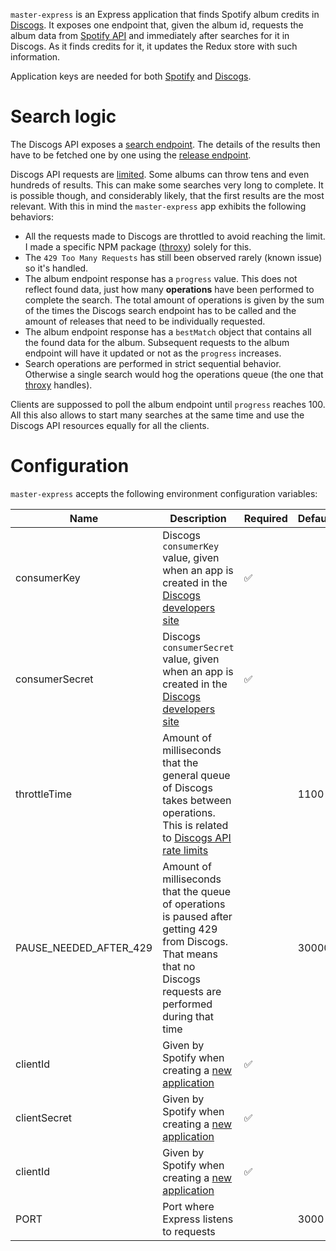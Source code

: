 `master-express` is an Express application that finds Spotify album credits in [Discogs](1). It exposes one endpoint that, given the album id, requests the album data from [Spotify API](2) and immediately after searches for it in Discogs. As it finds credits for it, it updates the Redux store with such information.

Application keys are needed for both [Spotify](2) and [Discogs](3).

# Search logic

The Discogs API exposes a [search endpoint](4). The details of the results then have to be fetched one by one using the [release endpoint](5).

Discogs API requests are [limited](6). Some albums can throw tens and even hundreds of results. This can make some searches very long to complete. It is possible though, and considerably likely, that the first results are the most relevant. With this in mind the `master-express` app exhibits the following behaviors:

- All the requests made to Discogs are throttled to avoid reaching the limit. I made a specific NPM package ([throxy](7)) solely for this.
- The `429 Too Many Requests` has still been observed rarely (known issue) so it's handled.
- The album endpoint response has a `progress` value. This does not reflect found data, just how many __operations__ have been performed to complete the search. The total amount of operations is given by the sum of the times the Discogs search endpoint has to be called and the amount of releases that need to be individually requested.
- The album endpoint response has a `bestMatch` object that contains all the found data for the album. Subsequent requests to the album endpoint will have it updated or not as the `progress` increases.
- Search operations are performed in strict sequential behavior. Otherwise a single search would hog the operations queue (the one that [throxy](7) handles).

Clients are suppossed to poll the album endpoint until `progress` reaches 100. All this also allows to start many searches at the same time and use the Discogs API resources equally for all the clients.

# Configuration

`master-express` accepts the following environment configuration variables:

|Name          |Description|Required|Default|
|--------------|-----------|--------|-------|
|consumerKey   |Discogs `consumerKey` value, given when an app is created in the [Discogs developers site](3)|:white_check_mark:||
|consumerSecret|Discogs `consumerSecret` value, given when an app is created in the [Discogs developers site](3)|:white_check_mark:||
|throttleTime|Amount of milliseconds that the general queue of Discogs takes between operations. This is related to [Discogs API rate limits](6)||1100|
|PAUSE_NEEDED_AFTER_429|Amount of milliseconds that the queue of operations is paused after getting 429 from Discogs. That means that no Discogs requests are performed during that time||30000|
|clientId|Given by Spotify when creating a [new application](3)|:white_check_mark:||
|clientSecret|Given by Spotify when creating a [new application](3)|:white_check_mark:||
|clientId|Given by Spotify when creating a [new application](3)|:white_check_mark:||
|PORT|Port where Express listens to requests||3000|

[1]:https://www.discogs.com/
[2]:https://beta.developer.spotify.com/documentation/web-api/
[3]:https://www.discogs.com/developers/
[4]:https://www.discogs.com/developers/#page:database,header:database-search
[5]:https://www.discogs.com/developers/#page:database,header:database-release
[6]:https://www.discogs.com/developers/#page:home,header:home-rate-limiting
[7]:https://www.npmjs.com/package/throxy

